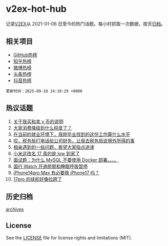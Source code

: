 # v2ex-hot-hub

 记录[V2EX](https://www.v2ex.com/)从 2021-01-06 日至今的热门话题。每小时抓取一次数据，按天[归档](archives)。
 
 ## 相关项目

- [GitHub热榜](https://github.com/lonnyzhang423/github-hot-hub)
- [知乎热榜](https://github.com/lonnyzhang423/zhihu-hot-hub)
- [微博热榜](https://github.com/lonnyzhang423/weibo-hot-hub)
- [头条热榜](https://github.com/lonnyzhang423/toutiao-hot-hub)
- [抖音热榜](https://github.com/lonnyzhang423/douyin-hot-hub)


 `更新时间：2025-09-18 14:18:29 +0800`

## 热议话题

1. [关于我买和卖 v 币的说明](https://www.v2ex.com/t/1160134)
1. [大家消费降级到什么程度了？](https://www.v2ex.com/t/1160070)
1. [在当前的就业环境下，我刚毕业找到的这份工作算什么水平](https://www.v2ex.com/t/1160001)
1. [哎，税务局打电话给公司财务，让我去税务局说境外所得的事](https://www.v2ex.com/t/1160012)
1. [相亲遇到的一些问题，希望大家指点迷津](https://www.v2ex.com/t/1160089)
1. [小米这改名 17 真的是 low 到家了](https://www.v2ex.com/t/1159975)
1. [面试题：为什么 MySQL 不要使用 Docker 部署。。。。](https://www.v2ex.com/t/1160112)
1. [国行 Watch 开通房颤和睡眠呼吸暂停](https://www.v2ex.com/t/1159981)
1. [iPhone14pro Max 有必要换 iPhone17 吗？](https://www.v2ex.com/t/1160081)
1. [17pro 的续航好像拉跨了](https://www.v2ex.com/t/1160069)

## 历史归档

[archives](archives)

## License

See the [LICENSE](LICENSE) file for license rights and limitations (MIT).
